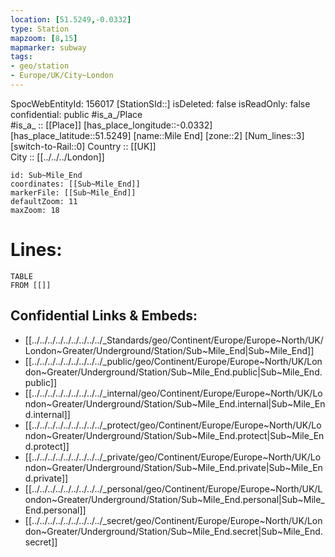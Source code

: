 ```yaml
---
location: [51.5249,-0.0332] 
type: Station 
mapzoom: [8,15] 
mapmarker: subway 
tags:
- geo/station
- Europe/UK/City~London
---
```

SpocWebEntityId: 156017
[StationSId::] 
isDeleted: false
isReadOnly: false
confidential: public
#is_a_/Place  
#is_a_ :: [[Place]] 
[has_place_longitude::-0.0332] 
[has_place_latitude::51.5249] 
[name::Mile End] 
[zone::2] 
[Num_lines::3] 
[switch-to-Rail::0] 
Country :: [[UK]]  
City :: [[../../../London]]  


```leaflet
id: Sub~Mile_End
coordinates: [[Sub~Mile_End]] 
markerFile: [[Sub~Mile_End]] 
defaultZoom: 11 
maxZoom: 18
```


# Lines: 
```dataview
TABLE 
FROM [[]] 
```

## Confidential Links & Embeds: 
- [[../../../../../../../../../_Standards/geo/Continent/Europe/Europe~North/UK/London~Greater/Underground/Station/Sub~Mile_End|Sub~Mile_End]] 
- [[../../../../../../../../../_public/geo/Continent/Europe/Europe~North/UK/London~Greater/Underground/Station/Sub~Mile_End.public|Sub~Mile_End.public]] 
- [[../../../../../../../../../_internal/geo/Continent/Europe/Europe~North/UK/London~Greater/Underground/Station/Sub~Mile_End.internal|Sub~Mile_End.internal]] 
- [[../../../../../../../../../_protect/geo/Continent/Europe/Europe~North/UK/London~Greater/Underground/Station/Sub~Mile_End.protect|Sub~Mile_End.protect]] 
- [[../../../../../../../../../_private/geo/Continent/Europe/Europe~North/UK/London~Greater/Underground/Station/Sub~Mile_End.private|Sub~Mile_End.private]] 
- [[../../../../../../../../../_personal/geo/Continent/Europe/Europe~North/UK/London~Greater/Underground/Station/Sub~Mile_End.personal|Sub~Mile_End.personal]] 
- [[../../../../../../../../../_secret/geo/Continent/Europe/Europe~North/UK/London~Greater/Underground/Station/Sub~Mile_End.secret|Sub~Mile_End.secret]] 
